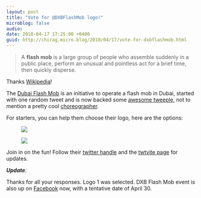 ```yaml
---
layout: post
title: "Vote for @DXBFlashMob logo!"
microblog: false
audio: 
date: 2010-04-17 17:25:00 +0400
guid: http://chirag.micro.blog/2010/04/17/vote-for-dxbflashmob.html
---
```

<blockquote>A <strong>flash mob</strong> is a large group of people who assemble suddenly in a public place, perform an unusual and pointless act for a brief time, then quickly disperse.</blockquote>
<p>Thanks <a href="http://en.wikipedia.org/wiki/Flash_mob" target="_blank">Wikipedia</a>!</p>
<p>The <a href="http://twitter.com/dxbflashmob" target="_blank">Dubai Flash Mob</a> is an initiative to operate a flash mob in Dubai, started with one random tweet and is now backed some <a href="http://www.twtvite.com/dubaiflashmob" target="_blank">awesome tweeple</a>, not to mention a pretty cool <a href="http://twitter.com/nikitatjm" target="_blank">choreographer</a>.</p>
<p>For starters, you can help them choose their logo, here are the options:</p>
<figure><img src="https://cdtestweb.files.wordpress.com/2010/04/7fd31-0khfwdnpo1yljfcqx.jpg"></figure><figure><img src="https://cdtestweb.files.wordpress.com/2010/04/2cf98-0oemjqluql9vso8el.jpg"></figure><p>Join in on the fun! Follow their <a href="http://twitter.com/dxbflashmob" target="_blank">twitter handle</a> and the <a href="http://www.twtvite.com/dubaiflashmob" target="_blank">twtvite page</a> for updates.</p>
<p><strong><em>Update</em></strong><em>:</em></p>
<p>Thanks for all your responses. Logo 1 was selected. DXB Flash Mob event is also up on <a href="http://www.facebook.com/#!/event.php?eid=111543688877741&amp;ref=ts" target="_blank">Facebook</a> now, with a tentative date of April 30.</p>
